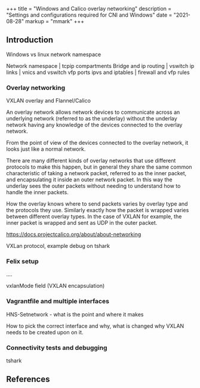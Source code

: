 +++
title = "Windows and Calico overlay networking"
description = "Settings and configurations required for CNI and Windows"
date = "2021-08-28"
markup = "mmark"
+++

## Introduction


Windows vs linux network namespace 

Network namespace | tcpip compartments
Bridge and ip routing | vswitch
ip links | vnics and vswitch vfp ports
ipvs and iptables | firewall and vfp rules

### Overlay networking

VXLAN overlay and Flannel/Calico 


An overlay network allows network devices to communicate across an underlying network (referred to as the underlay) without the underlay network having any knowledge of the devices connected to the overlay network.

From the point of view of the devices connected to the overlay network, it looks just like a normal network. 

There are many different kinds of overlay networks that use different protocols to make this happen, but in general they share the same common characteristic of taking a network packet, referred to as the inner packet, and encapsulating it inside an outer network packet. In this way the underlay sees the outer packets without needing to understand how to handle the inner packets.

How the overlay knows where to send packets varies by overlay type and the protocols they use. Similarly exactly how the packet is wrapped varies between different overlay types. In the case of VXLAN for example, the inner packet is wrapped and sent as UDP in the outer packet.

https://docs.projectcalico.org/about/about-networking

VXLan protocol, example debug on tshark

### Felix setup

....

vxlanMode field (VXLAN encapsulation)

### Vagrantfile and multiple interfaces

HNS-Setnetwork - what is the point and where it makes

How to pick the correct interface and why, what is changed
why VXLAN needs to be created upon on it.

### Connectivity tests and debugging

tshark


## References